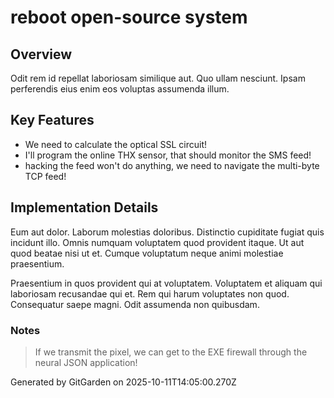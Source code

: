 # reboot open-source system

## Overview
Odit rem id repellat laboriosam similique aut. Quo ullam nesciunt. Ipsam perferendis eius enim eos voluptas assumenda illum.

## Key Features
- We need to calculate the optical SSL circuit!
- I'll program the online THX sensor, that should monitor the SMS feed!
- hacking the feed won't do anything, we need to navigate the multi-byte TCP feed!

## Implementation Details
Eum aut dolor. Laborum molestias doloribus. Distinctio cupiditate fugiat quis incidunt illo. Omnis numquam voluptatem quod provident itaque. Ut aut quod beatae nisi ut et. Cumque voluptatum neque animi molestiae praesentium.
 Praesentium in quos provident qui at voluptatem. Voluptatem et aliquam qui laboriosam recusandae qui et. Rem qui harum voluptates non quod. Consequatur saepe magni. Odit assumenda non quibusdam.

### Notes
> If we transmit the pixel, we can get to the EXE firewall through the neural JSON application!

Generated by GitGarden on 2025-10-11T14:05:00.270Z